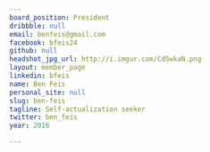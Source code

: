 ```yaml
---
board_position: President
dribbble: null
email: benfeis@gmail.com
facebook: bfeis24
github: null
headshot_jpg_url: http://i.imgur.com/Cd5wkaN.png
layout: member_page
linkedin: bfeis
name: Ben Feis
personal_site: null
slug: ben-feis
tagline: Self-actualization seeker
twitter: ben_feis
year: 2016

---
```


